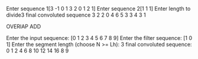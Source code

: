 Enter sequence 1[3 -1 0 1 3 2 0 1 2 1] 
Enter sequence 2[1 1 1] Enter length to divide3 
final convoluted sequence 
     3     2     2     0     4     6     5     3     3     4     3     1 
 
OVERlAP ADD

Enter the input sequence: [0 1 2 3 4 5 6 7 8 9] 
Enter the filter sequence: [1 0 1] Enter the segment length (choose N >= Lh): 3 final convoluted sequence: 
     0     1     2     4     6     8    10    12    14    16     8     9  	  
